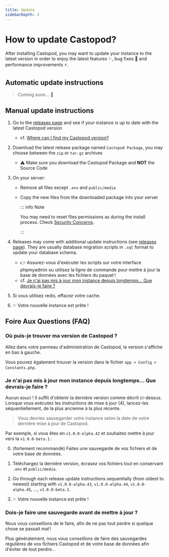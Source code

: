 ```yaml
---
title: Update
sidebarDepth: 3
---
```


# How to update Castopod?

After installing Castopod, you may want to update your instance to the latest
version in order to enjoy the latest features ✨, bug fixes 🐛 and performance
improvements ⚡.

## Automatic update instructions

> Coming soon... 👀

## Manual update instructions

1. Go to the
   [releases page](https://code.castopod.org/adaures/castopod/-/releases) and
   see if your instance is up to date with the latest Castopod version

   - cf.
     [Where can I find my Castopod version?](#where-can-i-find-my-castopod-version)

2. Download the latest release package named `Castopod Package`, you may choose
   between the `zip` or `tar.gz` archives

   - ⚠️ Make sure you download the Castopod Package and **NOT** the Source Code

3. On your server:

   - Remove all files except `.env` and `public/media`
   - Copy the new files from the downloaded package into your server

     ::: info Note

     You may need to reset files permissions as during the install process.
     Check [Security Concerns](./security.md).

     :::

4. Releases may come with additional update instructions (see
   [releases page](https://code.castopod.org/adaures/castopod/-/releases)). They
   are usually database migration scripts in `.sql` format to update your
   database schema.

   - 👉 Assurez-vous d'exécuter les scripts sur votre interface phpmyadmin ou
     utilisez la ligne de commande pour mettre à jour la base de données avec
     les fichiers du paquet !
   - cf.
     [Je n'ai pas mis à jour mon instance depuis longtemps… Que devrais-je faire ?](#i-havent-updated-my-instance-in-a-long-time-what-should-i-do)

5. Si vous utilisez redis, effacez votre cache.
6. ✨ Votre nouvelle instance est prête !

## Foire Aux Questions (FAQ)

### Où puis-je trouver ma version de Castopod ?

Allez dans votre panneau d'administration de Castopod, la version s'affiche en
bas à gauche.

Vous pouvez également trouver la version dans le fichier
`app > Config > Constants.php`.

### Je n'ai pas mis à jour mon instance depuis longtemps… Que devrais-je faire ?

Aucun souci ! Il suffit d'obtenir la dernière version comme décrit ci-dessus.
Lorsque vous exécutez les instructions de mise à jour (4), lancez-les
séquentiellement, de la plus ancienne à la plus récente.

> Vous devriez sauvegarder votre instance selon la date de votre dernière mise à
> jour de Castopod.

Par exemple, si vous êtes en `v1.0.0-alpha.42` et souhaitez mettre à jour vers
la `v1.0.0-beta.1` :

0. (fortement recommandé) Faites une sauvegarde de vos fichiers et de votre base
   de données.

1. Téléchargez la dernière version, écrasez vos fichiers tout en conservant
   `.env` et `public/media`.

2. Go through each release update instructions sequentially (from oldest to
   newest) starting with `v1.0.0-alpha.43`, `v1.0.0-alpha.44`,
   `v1.0.0-alpha.45`, …, `v1.0.0-beta.1`.

3. ✨ Votre nouvelle instance est prête !

### Dois-je faire une sauvegarde avant de mettre à jour ?

Nous vous conseillons de le faire, afin de ne pas tout perdre si quelque chose
se passait mal !

Plus généralement, nous vous conseillons de faire des sauvegardes régulières de
vos fichiers Castopod et de votre base de données afin d'éviter de tout perdre…

